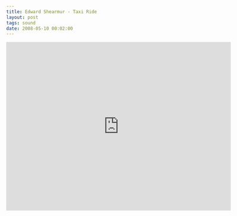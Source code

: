 ```yaml
---
title: Edward Shearmur - Taxi Ride
layout: post
tags: sound
date: 2008-05-10 00:02:00
---
```

<iframe width="603" height="452" src="https://www.youtube.com/embed/pV3KLgEuMW4" frameborder="0" allowfullscreen="true"></iframe>
